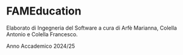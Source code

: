 # FAMEducation
Elaborato di Ingegneria del Software a cura di Arfè Marianna, Colella Antonio e Colella Francesco.

Anno Accademico 2024/25
